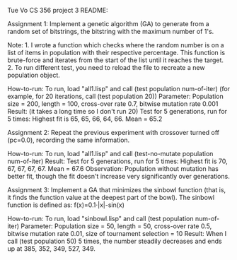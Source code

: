Tue Vo
CS 356 project 3
README:

Assignment 1: Implement a genetic algorithm (GA) to generate from a random set of bitstrings, the bitstring with the maximum number of 1's.

Note: 1. I wrote a function which checks where the random number is on a list of items in population with their respective percentage. This function is brute-force and iterates from the start of the list until it reaches the target. 
2. To run different test, you need to reload the file to recreate a new population object. 

How-to-run: To run, load "all1.lisp" and call (test population num-of-iter) (for example, for 20 iterations, call (test population 20))
Parameter: Population size = 200, length = 100, cross-over rate 0.7, bitwise mutation rate 0.001 
Result: (it takes a long time so I don't run 20) Test for 5 generations, run for 5 times: Highest fit is 65, 65, 66, 64, 66. Mean = 65.2

Assignment 2: Repeat the previous experiment with crossover turned off (pc=0.0), recording the same information. 

How-to-run: To run, load "all1.lisp" and call (test-no-mutate population num-of-iter)
Result: Test for 5 generations, run for 5 times: Highest fit is 70, 67, 67, 67, 67. Mean = 67.6 
Observation: Population without mutation has better fit, though the fit doesn't increase very significantly over generations. 

Assignment 3: Implement a GA that minimizes the sinbowl function (that is, it finds the function value at the deepest part of the bowl). The sinbowl function is defined as: f(x)=0.1⋅|x|-sin(x)

How-to-run: To run, load "sinbowl.lisp" and call (test population num-of-iter)
Parameter: Population size = 50, length = 50, cross-over rate 0.5, bitwise mutation rate 0.01, size of tournament selection = 10 
Result: When I call (test population 50) 5 times, the number steadily decreases and ends up at 385, 352, 349, 527, 349.

